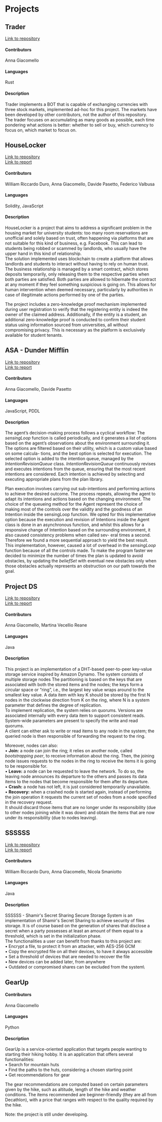 # Projects

## Trader
[Link to repository](https://github.com/bananna1/trader.git)

#### Contributors
Anna Giacomello
#### Languages
Rust
#### Description
Trader implements a BOT that is capable of exchanging currencies with three stock markets, implemented ad-hoc for this project. The markets have been developed by other contributors, not the author of this repository.\
The trader focuses on accumulating as many goods as possible, each time pondering what actions is better: whether to sell or buy, which currency to focus on, which market to focus on.

## HouseLocker
[Link to repository](https://github.com/davipase/HouseLocker.git)\
[Link to report](assets/reports/report_houselocker.pdf)
#### Contributors
William Riccardo Duro, Anna Giacomello, Davide Pasetto, Federico Valbusa
#### Languages
Solidity, JavaScript
#### Description
HouseLocker is a project that aims to address a significant problem in the housing market for university students: too many room reservations are unofficial and solely based on trust, often happening via platforms that are not suitable for this kind of business, e.g. Facebook. This can lead to students being robbed or scammed by landlords, who usually have the upper hand in this kind of relationship.\
The solution implemented uses blockchain to create a platform that allows landlords and students to interact without having to rely on human trust.\
The business relationship is managed by a smart contract, which stores deposits temporarily, only releasing them to the respective parties when both parties are satisfied. Both parties are allowed to hibernate the contract at any moment if they feel something suspicious is going on. This allows for human intervention when deemed necessary, particularly by authorities in case of illegitimate actions performed by one of the parties.

The project includes a zero-knowledge proof mechanism implemented during user registration to verify that the registering entity is indeed the owner of the claimed address. Additionally, if the entity is a student, an additional zero-knowledge proof is conducted to confirm their student status using information sourced from universities, all without compromising privacy. This is necessary as the platform is exclusively available for student tenants.

## ASA - Dunder Mifflin
[Link to repository](https://github.com/bananna1/ASA_dunder_mifflin.git)\
[Link to report](assets/reports/report_asa.pdf)
#### Contributors
Anna Giacomello, Davide Pasetto
#### Languages
JavaScript, PDDL
#### Description
The agent’s decision-making process follows a cyclical workflow: The _sensingLoop_ function is called periodically, and it generates a list of options based on the agent’s observations about the environment surrounding it. The options are filtered based on their utility, which is a custom value based on some calcula-
tions, and the best option is selected for execution. The selected option is added to the intention queue, managed by the _IntentionRevisionQueue_ class. _IntentionRevisionQueue_ continuously revises and executes intentions from the queue, ensuring that the most recent intentions are considered. Each intention is achieved by selecting and executing appropriate plans from the plan library.

Plan execution involves carrying out sub-intentions and performing actions to achieve the desired outcome. The process repeats, allowing the agent to adapt
its intentions and actions based on the changing environment. The choice of the queueing method for the Agent represent the choice of making most of the controls over the validity and the goodness of an Intention inside the sensingLoop function. We opted for this implementative option because the execution and revision of Intentions inside the Agent class is done in an asynchronous function, and whilst this allows for a responsive change of Intention based on the surrounding environment, it also caused consistency problems when called sev-
eral times a second. Therefore we found a more sequential approach to yield the best result.\
This implementation, however, caused a lot of overhead in the _sensingLoop_ function because of all the controls made. To make the program faster we decided to minimize the number of times the plan is updated to avoid obstacles, by updating the _beliefSet_ with eventual new obstacles only when those obstacles actually represents an obstruction on our path towards the goal. 

## Project DS
[Link to repository](https://github.com/bananna1/Project_DS_Giacomello_Vecellio.git)\
[Link to report](assets/reports/report_ds.pdf)
#### Contributors
Anna Giacomello, Martina Vecellio Reane
#### Languages
Java
#### Description
This project is an implementation of a DHT-based peer-to-peer key-value storage service inspired by Amazon Dynamo. The system consists of multiple storage nodes
The partitioning is based on the keys that are associated with both the stored items and the nodes; the keys form a circular space or “ring”, i.e., the largest key value wraps around to the smallest key value. A data item with key K should be stored by the first N nodes in the clockwise direction from K on the ring, where N is a system parameter that defines the degree of replication.\
To implement replication, the system relies on quorums. Versions are associated internally with every data item to support consistent reads. System-wide parameters are present to specify the write and read quorums.\
A client can either ask to write or read items to any node in the system; the queried node is then responsible of forwarding the request to the ring.

Moreover, nodes can also:\
• **Join:** a node can join the ring; it relies on another node, called _bootstrapping peer_, to receive information about the ring. Then, the joining node issues requests to the nodes in the ring to receive the items it is going to be responsible for.\
• **Leave:** a node can be requested to leave the network. To do so, the leaving node announces its departure to the others and passes its data items to the nodes that become responsible for them after its departure.\
• **Crash:** a node has not left, it is just considered temporarily unavailable.\
• **Recovery:** when a crashed node is started again, instead of performing the join operation it requests the current set of nodes from a node specified in the recovery request.\
It should discard those items that are no longer under its responsibility (due to other nodes joining while it was down) and obtain the items that are now under its responsibility (due to nodes leaving).

## SSSSSS
[Link to repository](https://gitlab.com/smaniottonicola/ssssss.git)\
[Link to report](assets/reports/report_ssssss.pdf)
#### Contributors
William Riccardo Duro, Anna Giacomello, Nicola Smaniotto
#### Languages
Java
#### Description
SSSSSS - Shamir's Secret Sharing Secure Storage System is an implementation of Shamir's Secret Sharing to achieve security of files storage. It is of course based on the generation of shares that disclose a secret when a party possesses at least an amount of them equal to a threshold, which is set in the initialization phase.\
The functionalities a user can benefit from thanks to this project are:\
• Encrypt a file, to protect it from an attacker, with AES-256 GCM\
• Copy the encrypted file on all their devices, to have it always accessible\
• Set a threshold of devices that are needed to recover the file\
• New devices can be added later, from anywhere\
• Outdated or compromised shares can be excluded from the system\

## GearUp
#### Contributors
Anna Giacomello
#### Languages
Python
#### Description
GearUp is a service-oriented application that targets people wanting to starting their hiking hobby. It is an application that offers several functionalities:\
• Search for mountain huts\
• Find the paths to the huts, considering a chosen starting point\
• Get recommendations for gear

The gear recommendations are computed based on certain parameters given by the hike, such as altitude, length of the hike and weather conditions. The items recommended are beginner-friendly (they are all from Decathlon), with a price that ranges with respect to the quality required by the hike.

Note: the project is still under developing.
